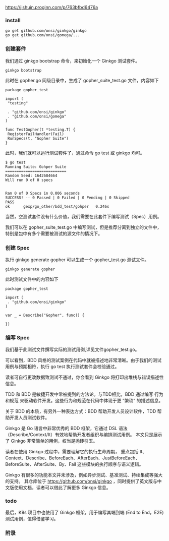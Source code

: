
https://jishuin.proginn.com/p/763bfbd6476a

### install 
``` 
go get github.com/onsi/ginkgo/ginkgo
go get github.com/onsi/gomega/...
```
### 创建套件

我们通过 ginkgo bootstrap 命令，来初始化一个 Ginkgo 测试套件。

``` 
ginkgo bootstrap
```

此时在 gopher.go 同级目录中，生成了 gopher_suite_test.go 文件，内容如下

``` 
package gopher_test

import (
 "testing"

 . "github.com/onsi/ginkgo"
 . "github.com/onsi/gomega"
)

func TestGopher(t *testing.T) {
 RegisterFailHandler(Fail)
 RunSpecs(t, "Gopher Suite")
}
```
此时，我们就可以运行测试套件了，通过命令 go test 或 ginkgo 均可。

``` 
$ go test
Running Suite: Gohper Suite
===========================
Random Seed: 1642684664
Will run 0 of 0 specs


Ran 0 of 0 Specs in 0.006 seconds
SUCCESS! -- 0 Passed | 0 Failed | 0 Pending | 0 Skipped
PASS
ok      gexp/go_other/bdd_test/gohper   0.246s

```

当然，空测试套件没有什么价值，我们需要在此套件下编写测试（Spec）用例。

我们可以在 gopher_suite_test.go 中编写测试，但是推荐分离到独立的文件中，特别是包中有多个需要被测试的源文件的情况下。

### 创建 Spec 

执行 ginkgo generate gopher  可以生成一个 gopher_test.go 测试文件。
``` 
ginkgo generate gopher
```

此时测试文件中的内容如下

``` 
package gopher_test

import (
 . "github.com/onsi/ginkgo"
)

var _ = Describe("Gopher", func() {

})
```
### 编写 Spec

我们基于此测试文件撰写实际的测试用例,详见文件gopher_test.go。          

可以看到，BDD 风格的测试案例在代码中就被描述地非常清晰。由于我们的测试用例与预期相符，执行 go test 执行测试套件会校验通过。            

读者可自行更改数据致测试不通过，你会看到 Ginkgo 将打印出堆栈与错误描述性信息。         


TDD 和 BDD 是敏捷开发中常被提到的方法论。与TDD相比，BDD 通过编写 行为和规范 来驱动软件开发。这些行为和规范在代码中体现于更 ”繁琐“ 的描述信息。          

关于 BDD 的本质，有另外一种表达方式：BDD 帮助开发人员设计软件，TDD 帮助开发人员测试软件。   

Ginkgo 是 Go 语言中非常优秀的 BDD 框架，它通过 DSL 语法（Describe/Context/It）有效地帮助开发者组织与编排测试用例。
本文只是展示了 Ginkgo 非常简单的用例，权当是抛砖引玉。


读者在使用 Ginkgo 过程中，需要理解它的执行生命周期， 重点包括  It、Context、Describe、BeforeEach、AfterEach、JustBeforeEach、
BeforeSuite、AfterSuite、By、Fail  这些模块的执行顺序与语义逻辑。

Ginkgo 有很多的功能本文并未涉及，例如异步测试、基准测试、持续集成等强大的支持。
其仓库位于 https://github.com/onsi/ginkgo ，同时提供了英文版与中文版使用文档，读者可以借此了解更多 Ginkgo 信息。

### todo 

最后，K8s 项目中也使用了 Ginkgo 框架，用于编写其端到端 (End to End，E2E) 测试用例，值得借鉴学习。

### 附录


